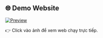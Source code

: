 ## 🌐 Demo Website

[![Preview](https://s.wordpress.com/mshots/v1/https%3A%2F%2Fportfolio-template-topaz.vercel.app%2F?w=800)](https://portfolio-template-topaz.vercel.app/)

👉 Click vào ảnh để xem web chạy trực tiếp.
